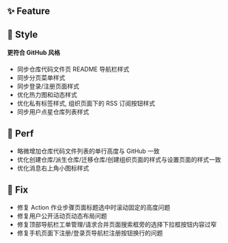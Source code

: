 ## ✨ Feature

## 🌈 Style

#### 更符合 GitHub 风格

- 同步仓库代码文件页 README 导航栏样式
- 同步分页菜单样式
- 同步登录/注册页面样式
- 优化热力图和动态样式
- 优化私有标签样式, 组织页面下的 RSS 订阅按钮样式
- 同步用户点星仓库列表样式

## 🎈 Perf

- 略微增加仓库代码文件列表的单行高度与 GitHub 一致
- 优化创建仓库/派生仓库/迁移仓库/创建组织页面的样式与设置页面的样式一致
- 优化消息右上角小图标样式

## 🐞 Fix

- 修复 Action 作业步骤页面标题选中时滚动固定的高度问题
- 修复用户公开活动页动态布局问题
- 修复顶部导航栏工单管理/请求合并页面搜索框旁的选择下拉框按钮内容过窄
- 修复手机页面下注册/登录页导航栏注册按钮换行的问题

